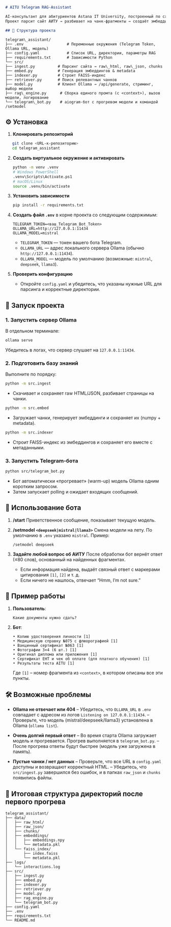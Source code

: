 ```markdown
# AITU Telegram RAG-Assistant

AI-консультант для абитуриентов Astana IT University, построенный по схеме Retrieval-Augmented Generation (RAG).
Проект парсит сайт АИТУ → разбивает на чанк-фрагменты → создаёт эмбеддинги → строит FAISS-индекс → отвечает на вопросы в Telegram через aiogram + Ollama.

## 📁 Структура проекта

```
```
telegram\_assistant/
├── .env                   # Переменные окружения (Telegram Token, Ollama URL, модель)
├── config.yaml            # Список URL, директории, параметры RAG
├── requirements.txt       # Зависимости Python
└── src/
├── ingest.py          # Парсинг сайта → raw\_html, raw\_json, chunks
├── embed.py           # Генерация эмбеддингов & metadata
├── indexer.py         # Строит FAISS-индекс
├── retriever.py       # Поиск релевантных чанков
├── model.py           # Клиент Ollama → /api/generate, стриминг, выбор модели
├── rag\_engine.py      # Сборка единого промта (с <context>), вызов модели, логирование
└── telegram\_bot.py    # aiogram-бот с прогревом модели и командой /setmodel
```

## ⚙️ Установка

1. **Клонировать репозиторий**

```bash
   git clone <URL-к-репозиторию>
   cd telegram_assistant
````

2. **Создать виртуальное окружение и активировать**

   ```bash
   python -m venv .venv
   # Windows PowerShell
   .venv\Scripts\Activate.ps1
   # macOS/Linux
   source .venv/bin/activate
   ```

3. **Установить зависимости**

   ```bash
   pip install -r requirements.txt
   ```

4. **Создать файл `.env`** в корне проекта со следующим содержимым:

   ```dotenv
   TELEGRAM_TOKEN=<ваш_Telegram_Bot_Token>
   OLLAMA_URL=http://127.0.0.1:11434
   OLLAMA_MODEL=mistral
   ```

   * `TELEGRAM_TOKEN` — токен вашего бота Telegram.
   * `OLLAMA_URL` — адрес локального сервера Ollama (обычно `http://127.0.0.1:11434`).
   * `OLLAMA_MODEL` — модель по умолчанию (возможные: `mistral`, `deepseek`, `llama3`).

5. **Проверить конфигурацию**

   * Откройте `config.yaml` и убедитесь, что указаны нужные URL для парсинга и корректные директории.

## 🚀 Запуск проекта

### 1. Запустить сервер Ollama

В отдельном терминале:

```bash
ollama serve
```

Убедитесь в логах, что сервер слушает на `127.0.0.1:11434`.

### 2. Подготовить базу знаний

Выполните по порядку:

```bash
python -m src.ingest
```

* Скачивает и сохраняет raw HTML/JSON, разбивает страницы на чанки.

```bash
python -m src.embed
```

* Загружает чанки, генерирует эмбеддинги и сохраняет их (numpy + metadata).

```bash
python -m src.indexer
```

* Строит FAISS-индекс из эмбеддингов и сохраняет его вместе с метаданными.

### 3. Запустить Telegram-бота

```bash
python src/telegram_bot.py
```

* Бот автоматически «прогревает» (warm-up) модель Ollama одним коротким запросом.
* Затем запускает polling и ожидает входящих сообщений.

## 💬 Использование бота

1. **/start**
   Приветственное сообщение, показывает текущую модель.

2. **/setmodel `<deepseek|mistral|llama3>`**
   Смена модели на лету. По умолчанию в `.env` указано `mistral`.
   Пример:

   ```
   /setmodel deepseek
   ```

3. **Задайте любой вопрос об АИТУ**
   После обработки бот вернёт ответ (≤80 слов), основанный на найденных фрагментах.

   * Если информация найдена, выдаёт связный ответ с маркерами цитирования `[1]`, `[2]` и т. д.
   * Если ничего не нашлось, отвечает “Hmm, I’m not sure.”

## 📖 Пример работы

1. **Пользователь**:

   ```
   Какие документы нужно сдать?
   ```
2. **Бот**:

   ```
   • Копию удостоверения личности [1]
   • Медицинскую справку №075 с флюорографией [1]
   • Вакцинный сертификат №063 [1]
   • Фотографии 3×4 (6 шт.) [1]
   • Оригинал диплома или приложения [1]
   • Сертификат ЕНТ и чек об оплате (для платного обучения) [1]
   • Результаты теста AITU [1]
   ```

   Где `[1]` – номер фрагмента из `<context>`, в котором описаны все эти пункты.

## 🛠️ Возможные проблемы

* **Ollama не отвечает или 404**
  – Убедитесь, что `OLLAMA_URL` в `.env` совпадает с адресом из логов `Listening on 127.0.0.1:11434`.
  – Проверьте, что модель (mistral/deepseek/llama3) установлена в Ollama (`ollama list`).

* **Очень долгий первый ответ**
  – Во время старта Ollama загружает модель и прогревается. Прогрев выполняется в `telegram_bot.py`.
  – После прогрева ответы будут быстрее (модель уже загружена в память).

* **Пустые чанки / нет данных**
  – Проверьте, что все URL в `config.yaml` доступны и возвращают корректный HTML.
  – Убедитесь, что `src/ingest.py` завершился без ошибок, и в папках `raw_json` и `chunks` появились файлы.

## 📂 Итоговая структура директорий после первого прогрева

```
telegram_assistant/
├── data/
│   ├── raw_html/
│   ├── raw_json/
│   ├── chunks/
│   ├── embeddings/
│   │   ├── embeddings.npy
│   │   └── metadata.pkl
│   └── faiss_index/
│       ├── index.faiss
│       └── metadata.pkl
├── logs/
│   └── interactions.log
├── src/
│   ├── ingest.py
│   ├── embed.py
│   ├── indexer.py
│   ├── retriever.py
│   ├── model.py
│   ├── rag_engine.py
│   └── telegram_bot.py
├── config.yaml
├── .env
├── requirements.txt
└── README.md
```




